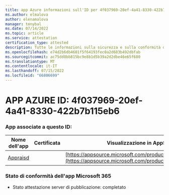 ```yaml
---
title: app Azure informazioni sull'ID per 4f037969-20ef-4a41-8330-422b7b115eb6
ms.author: elmalova
author: elenamalova
manager: tonybal
ms.date: 07/14/2022
ms.topic: article
ms.service: attestation
certification_type: attested
description: Tutte le informazioni sulla sicurezza e sulla conformità disponibili per 4f037969-20ef-4a41-8330-422b7b115eb6.
ms.openlocfilehash: e74d2b6db4601f5f64193fec0a2d683b492dbfab
ms.sourcegitcommit: ac75dd8bb815bc9e8b1d5b39a2d2dbe46e65f680
ms.translationtype: MT
ms.contentlocale: it-IT
ms.lasthandoff: 07/15/2022
ms.locfileid: "66806699"
---
```

# <a name="azure-app-id-4f037969-20ef-4a41-8330-422b7b115eb6"></a>APP AZURE ID: 4f037969-20ef-4a41-8330-422b7b115eb6


### <a name="apps-associated-with-this-id"></a>App associate a questo ID:
| **Nome dell'app** | **Certificata** | **Visualizzazione in AppSource** |
|--------------|---------------|-----------------------|
| [Appraisd](../forward/WA200003123.md) |  | [https://appsource.microsoft.com/product/office/WA200003123](https://appsource.microsoft.com/product/office/WA200003123) |

### <a name="microsoft-365-app-compliance-status"></a>Stato di conformità dell'app Microsoft 365
- Stato attestazione server di pubblicazione: completato
